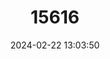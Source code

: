 ---
title: "15616"
category: "Aegialomys xanthaeolus"
draft: false
date: 2024-02-22 13:03:50
languages:
  English: ["Yellowish Oryzomys", "Yellowish Rice Rat"]
  German: ["Gelbe Schildreisratte", "Gelbliche Küsten-Reisratte"]
---